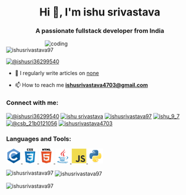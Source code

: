 <h1 align="center">Hi 👋, I'm ishu srivastava</h1>
<h3 align="center">A passionate fullstack developer from India</h3>
<img align="right" alt="coding" width="400" src="https://www.stpatrickscollege.edu.pk/Images/Others-pictures/computer.gif" >

<p align="left"> <img src="https://komarev.com/ghpvc/?username=ishusrivastava97&label=Profile%20views&color=0e75b6&style=flat" alt="ishusrivastava97" /> </p>

<p align="left"> <a href="https://twitter.com/@ishusri36299540" target="blank"><img src="https://img.shields.io/twitter/follow/@ishusri36299540?logo=twitter&style=for-the-badge" alt="@ishusri36299540" /></a> </p>

- 📝 I regularly write articles on [none](none)

- 📫 How to reach me **ishusrivastava4703@gmail.com**

<h3 align="left">Connect with me:</h3>
<p align="left">
<a href="https://twitter.com/@ishusri36299540" target="blank"><img align="center" src="https://raw.githubusercontent.com/rahuldkjain/github-profile-readme-generator/master/src/images/icons/Social/twitter.svg" alt="@ishusri36299540" height="30" width="40" /></a>
<a href="https://linkedin.com/in/ishu srivastava" target="blank"><img align="center" src="https://raw.githubusercontent.com/rahuldkjain/github-profile-readme-generator/master/src/images/icons/Social/linked-in-alt.svg" alt="ishu srivastava" height="30" width="40" /></a>
<a href="https://instagram.com/ishusrivastava97" target="blank"><img align="center" src="https://raw.githubusercontent.com/rahuldkjain/github-profile-readme-generator/master/src/images/icons/Social/instagram.svg" alt="ishusrivastava97" height="30" width="40" /></a>
<a href="https://www.codechef.com/users/ishu_9_7" target="blank"><img align="center" src="https://cdn.jsdelivr.net/npm/simple-icons@3.1.0/icons/codechef.svg" alt="ishu_9_7" height="30" width="40" /></a>
<a href="https://www.hackerrank.com/@csb_21b0121056" target="blank"><img align="center" src="https://raw.githubusercontent.com/rahuldkjain/github-profile-readme-generator/master/src/images/icons/Social/hackerrank.svg" alt="@csb_21b0121056" height="30" width="40" /></a>
<a href="https://www.leetcode.com/ishusrivastava4703" target="blank"><img align="center" src="https://raw.githubusercontent.com/rahuldkjain/github-profile-readme-generator/master/src/images/icons/Social/leet-code.svg" alt="ishusrivastava4703" height="30" width="40" /></a>
</p>

<h3 align="left">Languages and Tools:</h3>
<p align="left"> <a href="https://www.cprogramming.com/" target="_blank" rel="noreferrer"> <img src="https://raw.githubusercontent.com/devicons/devicon/master/icons/c/c-original.svg" alt="c" width="40" height="40"/> </a> <a href="https://www.w3schools.com/css/" target="_blank" rel="noreferrer"> <img src="https://raw.githubusercontent.com/devicons/devicon/master/icons/css3/css3-original-wordmark.svg" alt="css3" width="40" height="40"/> </a> <a href="https://www.w3.org/html/" target="_blank" rel="noreferrer"> <img src="https://raw.githubusercontent.com/devicons/devicon/master/icons/html5/html5-original-wordmark.svg" alt="html5" width="40" height="40"/> </a> <a href="https://www.java.com" target="_blank" rel="noreferrer"> <img src="https://raw.githubusercontent.com/devicons/devicon/master/icons/java/java-original.svg" alt="java" width="40" height="40"/> </a> <a href="https://developer.mozilla.org/en-US/docs/Web/JavaScript" target="_blank" rel="noreferrer"> <img src="https://raw.githubusercontent.com/devicons/devicon/master/icons/javascript/javascript-original.svg" alt="javascript" width="40" height="40"/> </a> <a href="https://www.python.org" target="_blank" rel="noreferrer"> <img src="https://raw.githubusercontent.com/devicons/devicon/master/icons/python/python-original.svg" alt="python" width="40" height="40"/> </a> </p>

<p><img align="left" src="https://github-readme-stats.vercel.app/api/top-langs?username=ishusrivastava97&show_icons=true&locale=en&layout=compact" alt="ishusrivastava97" /></p>

<p>&nbsp;<img align="center" src="https://github-readme-stats.vercel.app/api?username=ishusrivastava97&show_icons=true&locale=en" alt="ishusrivastava97" /></p>

<p><img align="center" src="https://github-readme-streak-stats.herokuapp.com/?user=ishusrivastava97&" alt="ishusrivastava97" /></p>
